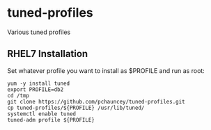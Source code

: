 # tuned-profiles
Various tuned profiles

## RHEL7 Installation
Set whatever profile you want to install as $PROFILE and run as root:
```
yum -y install tuned
export PROFILE=db2
cd /tmp
git clone https://github.com/pchauncey/tuned-profiles.git
cp tuned-profiles/${PROFILE} /usr/lib/tuned/
systemctl enable tuned
tuned-adm profile ${PROFILE}
```
